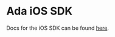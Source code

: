 # Ada iOS SDK

Docs for the iOS SDK can be found [here](https://developers.ada.cx/reference/ios-sdk-quick-start).
